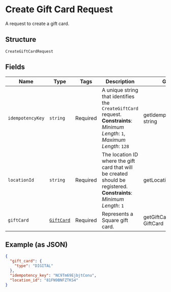 
# Create Gift Card Request

A request to create a gift card.

## Structure

`CreateGiftCardRequest`

## Fields

| Name | Type | Tags | Description | Getter | Setter |
|  --- | --- | --- | --- | --- | --- |
| `idempotencyKey` | `string` | Required | A unique string that identifies the `CreateGiftCard` request.<br>**Constraints**: *Minimum Length*: `1`, *Maximum Length*: `128` | getIdempotencyKey(): string | setIdempotencyKey(string idempotencyKey): void |
| `locationId` | `string` | Required | The location ID where the gift card that will be created should be registered.<br>**Constraints**: *Minimum Length*: `1` | getLocationId(): string | setLocationId(string locationId): void |
| `giftCard` | [`GiftCard`](../../doc/models/gift-card.md) | Required | Represents a Square gift card. | getGiftCard(): GiftCard | setGiftCard(GiftCard giftCard): void |

## Example (as JSON)

```json
{
  "gift_card": {
    "type": "DIGITAL"
  },
  "idempotency_key": "NC9Tm69EjbjtConu",
  "location_id": "81FN9BNFZTKS4"
}
```

